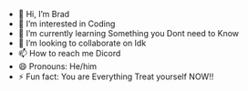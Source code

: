 - 👋 Hi, I’m Brad
- 👀 I’m interested in Coding
- 🌱 I’m currently learning Something you Dont need to Know
- 💞️ I’m looking to collaborate on Idk
- 📫 How to reach me Dicord
- 😄 Pronouns: He/him
- ⚡ Fun fact: You are Everything Treat yourself NOW!!

<!---
tifealisalman/tifealisalman is a ✨ special ✨ repository because its `README.md` (this file) appears on your GitHub profile.
You can click the Preview link to take a look at your changes.
--->
